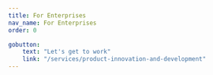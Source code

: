 ```yaml
---
title: For Enterprises
nav_name: For Enterprises
order: 0

gobutton:
    text: "Let's get to work"
    link: "/services/product-innovation-and-development"
---
```




<text-image image="/images/for/enterprises/fe-1.webp">
<template v-slot:left>

## PCDworks
# FOR ENTERPRISES

Opportunity’s knocking, the market wants your
next breakthrough. Get it ready and out the door
with a hand from us. Whether you need a push, a
pull, or both, we have the skill and expertise to
conceive, test, and create the innovation your
world is waiting for.

**Are you challenged to:**
* Keep capacity to keep projects moving
* Find talent to discover and drive great ideas to prototype
* Deliver results on time and on budget
* Show the market continued innovation

</template>
</text-image>

<image-text-tint image="/images/for/enterprises/fe-2.webp" :button="gobutton">
<template v-slot:right>

## It hinges on you. Swing into action now and see how we can help you succeed with:

* A diverse talent pool to discover and develop great ideas
* The capacity to find new approaches at problem-solving
* A track record of expertise bringing ideas to market
* Professionals to enhance and extend your R&D team
* A balance of business acumen and bold thinking

</template>
</image-text-tint>

<image-slide image="/images/for/enterprises/fe-3.webp">
<template>

"If your company is truly committed to ground breaking technology development and innovation
and you need thinking outside the box, look no further than PCDworks. The in-house technical
team is the best combination of scientists, engineers and problem solvers that | have ever seen.
They don’t take any challenge at face value. They take the deep dive necessary to find the best
solution from both the technical and market perspectives. PCDworks is the partner you want if the
goal is to create something game changing in your industry."

<center>

**John Dreu**\
VP Global New Product Development\
Ingersoll-Rand Security Technologies

</center>

</template>
</image-slide>